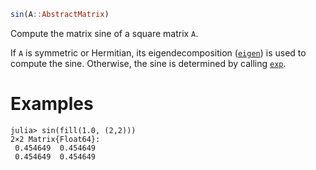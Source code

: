 ```julia
sin(A::AbstractMatrix)
```

Compute the matrix sine of a square matrix `A`.

If `A` is symmetric or Hermitian, its eigendecomposition ([`eigen`](@ref)) is used to compute the sine. Otherwise, the sine is determined by calling [`exp`](@ref).

# Examples

```jldoctest
julia> sin(fill(1.0, (2,2)))
2×2 Matrix{Float64}:
 0.454649  0.454649
 0.454649  0.454649
```
